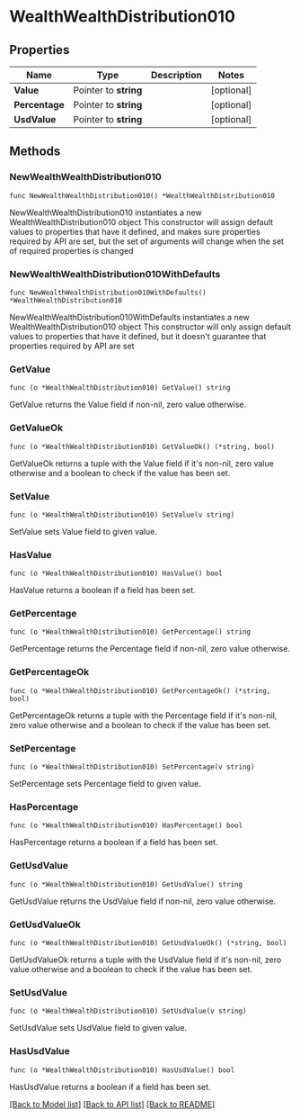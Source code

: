 # WealthWealthDistribution010

## Properties

Name | Type | Description | Notes
------------ | ------------- | ------------- | -------------
**Value** | Pointer to **string** |  | [optional] 
**Percentage** | Pointer to **string** |  | [optional] 
**UsdValue** | Pointer to **string** |  | [optional] 

## Methods

### NewWealthWealthDistribution010

`func NewWealthWealthDistribution010() *WealthWealthDistribution010`

NewWealthWealthDistribution010 instantiates a new WealthWealthDistribution010 object
This constructor will assign default values to properties that have it defined,
and makes sure properties required by API are set, but the set of arguments
will change when the set of required properties is changed

### NewWealthWealthDistribution010WithDefaults

`func NewWealthWealthDistribution010WithDefaults() *WealthWealthDistribution010`

NewWealthWealthDistribution010WithDefaults instantiates a new WealthWealthDistribution010 object
This constructor will only assign default values to properties that have it defined,
but it doesn't guarantee that properties required by API are set

### GetValue

`func (o *WealthWealthDistribution010) GetValue() string`

GetValue returns the Value field if non-nil, zero value otherwise.

### GetValueOk

`func (o *WealthWealthDistribution010) GetValueOk() (*string, bool)`

GetValueOk returns a tuple with the Value field if it's non-nil, zero value otherwise
and a boolean to check if the value has been set.

### SetValue

`func (o *WealthWealthDistribution010) SetValue(v string)`

SetValue sets Value field to given value.

### HasValue

`func (o *WealthWealthDistribution010) HasValue() bool`

HasValue returns a boolean if a field has been set.

### GetPercentage

`func (o *WealthWealthDistribution010) GetPercentage() string`

GetPercentage returns the Percentage field if non-nil, zero value otherwise.

### GetPercentageOk

`func (o *WealthWealthDistribution010) GetPercentageOk() (*string, bool)`

GetPercentageOk returns a tuple with the Percentage field if it's non-nil, zero value otherwise
and a boolean to check if the value has been set.

### SetPercentage

`func (o *WealthWealthDistribution010) SetPercentage(v string)`

SetPercentage sets Percentage field to given value.

### HasPercentage

`func (o *WealthWealthDistribution010) HasPercentage() bool`

HasPercentage returns a boolean if a field has been set.

### GetUsdValue

`func (o *WealthWealthDistribution010) GetUsdValue() string`

GetUsdValue returns the UsdValue field if non-nil, zero value otherwise.

### GetUsdValueOk

`func (o *WealthWealthDistribution010) GetUsdValueOk() (*string, bool)`

GetUsdValueOk returns a tuple with the UsdValue field if it's non-nil, zero value otherwise
and a boolean to check if the value has been set.

### SetUsdValue

`func (o *WealthWealthDistribution010) SetUsdValue(v string)`

SetUsdValue sets UsdValue field to given value.

### HasUsdValue

`func (o *WealthWealthDistribution010) HasUsdValue() bool`

HasUsdValue returns a boolean if a field has been set.


[[Back to Model list]](../README.md#documentation-for-models) [[Back to API list]](../README.md#documentation-for-api-endpoints) [[Back to README]](../README.md)


